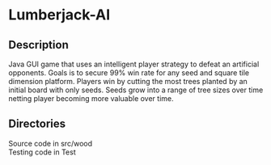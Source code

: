 # Lumberjack-AI
## Description
Java GUI game that uses an intelligent player strategy to defeat an artificial opponents.
Goals is to secure 99% win rate for any seed and square tile dimension platform.
Players win by cutting the most trees planted by an initial board with only seeds.
Seeds grow into a range of tree sizes over time netting player becoming more valuable over time. 
## Directories
Source code in src/wood \
Testing code in Test
